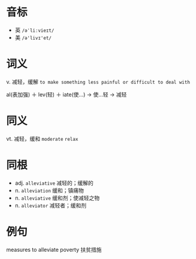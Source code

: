 # 音标

- 英 `/əˈliːvieɪt/`
- 美 `/ə'livɪ'et/`

# 词义

v. 减轻，缓解
`to make something less painful or difficult to deal with`



al(表加强) ＋ lev(轻) ＋ iate(使…) → 使…轻 → 减轻

# 同义

vt. 减轻，缓和
`moderate` `relax`

# 同根

- adj. `alleviative` 减轻的；缓解的
- n. `alleviation` 缓和；镇痛物
- n. `alleviative` 缓和剂；使减轻之物
- n. `alleviator` 减轻者；缓和剂

# 例句

measures to alleviate poverty
扶贫措施


